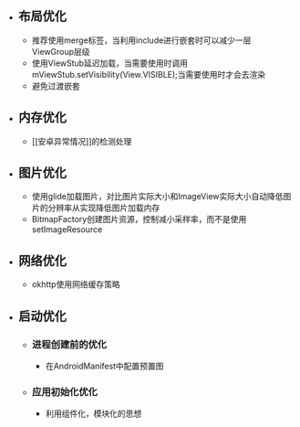 - ## 布局优化
	- 推荐使用merge标签，当利用include进行嵌套时可以减少一层ViewGroup层级
	- 使用ViewStub延迟加载，当需要使用时调用mViewStub.setVisibility(View.VISIBLE);当需要使用时才会去渲染
	- 避免过渡嵌套
- ## 内存优化
	- [[安卓异常情况]]的检测处理
- ## 图片优化
	- 使用glide加载图片，对比图片实际大小和ImageView实际大小自动降低图片的分辨率从实现降低图片加载内存
	- BitmapFactory创建图片资源，控制减小采样率，而不是使用setImageResource
- ## 网络优化
	- okhttp使用网络缓存策略
- ## 启动优化
	- ### 进程创建前的优化
		- 在AndroidManifest中配置预置图
	- ### 应用初始化优化
		- 利用组件化，模块化的思想